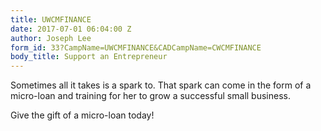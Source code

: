 ```yaml
---
title: UWCMFINANCE
date: 2017-07-01 06:04:00 Z
author: Joseph Lee
form_id: 33?CampName=UWCMFINANCE&CADCampName=CWCMFINANCE
body_title: Support an Entrepreneur
---
```


Sometimes all it takes is a spark to. That spark can come in the form of a micro-loan and training for her to grow a successful small business.

Give the gift of a micro-loan today!
